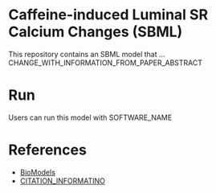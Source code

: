 # Caffeine-induced Luminal SR Calcium Changes (SBML)

This repository contains an SBML model that ... CHANGE_WITH_INFORMATION_FROM_PAPER_ABSTRACT

# Run

Users can run this model with SOFTWARE_NAME

# References 

* [BioModels](LINK_CHANGE_ME)
* [CITATION_INFORMATINO](PLOS_LINK_CHANGE_ME)
